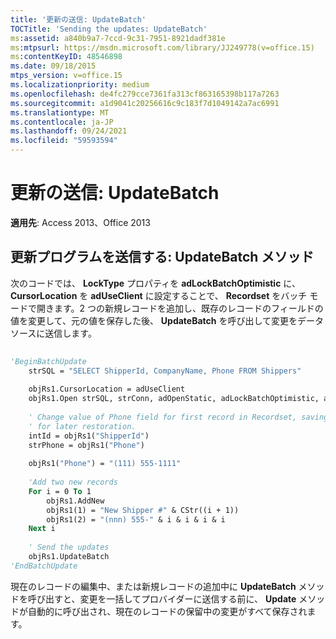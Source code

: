 ```yaml
---
title: '更新の送信: UpdateBatch'
TOCTitle: 'Sending the updates: UpdateBatch'
ms:assetid: a840b9a7-7ccd-9c31-7951-8921dadf381e
ms:mtpsurl: https://msdn.microsoft.com/library/JJ249778(v=office.15)
ms:contentKeyID: 48546898
ms.date: 09/18/2015
mtps_version: v=office.15
ms.localizationpriority: medium
ms.openlocfilehash: de4fc279cce7361fa313cf863165398b117a7263
ms.sourcegitcommit: a1d9041c20256616c9c183f7d1049142a7ac6991
ms.translationtype: MT
ms.contentlocale: ja-JP
ms.lasthandoff: 09/24/2021
ms.locfileid: "59593594"
---
```

# <a name="sending-the-updates-updatebatch"></a>更新の送信: UpdateBatch


**適用先**: Access 2013、Office 2013

## <a name="sending-the-updates-updatebatch-method"></a>更新プログラムを送信する: UpdateBatch メソッド

次のコードでは、 **LockType** プロパティを **adLockBatchOptimistic** に、 **CursorLocation** を **adUseClient** に設定することで、 **Recordset** をバッチ モードで開きます。2 つの新規レコードを追加し、既存のレコードのフィールドの値を変更して、元の値を保存した後、 **UpdateBatch** を呼び出して変更をデータ ソースに送信します。

```vb 
 
'BeginBatchUpdate 
    strSQL = "SELECT ShipperId, CompanyName, Phone FROM Shippers" 
                  
    objRs1.CursorLocation = adUseClient 
    objRs1.Open strSQL, strConn, adOpenStatic, adLockBatchOptimistic, adCmdText 
     
    ' Change value of Phone field for first record in Recordset, saving value 
    ' for later restoration. 
    intId = objRs1("ShipperId") 
    strPhone = objRs1("Phone") 
     
    objRs1("Phone") = "(111) 555-1111" 
     
    'Add two new records 
    For i = 0 To 1 
        objRs1.AddNew 
        objRs1(1) = "New Shipper #" & CStr((i + 1)) 
        objRs1(2) = "(nnn) 555-" & i & i & i & i 
    Next i 
     
    ' Send the updates 
    objRs1.UpdateBatch 
'EndBatchUpdate 
```

現在のレコードの編集中、または新規レコードの追加中に **UpdateBatch** メソッドを呼び出すと、変更を一括してプロバイダーに送信する前に、 **Update** メソッドが自動的に呼び出され、現在のレコードの保留中の変更がすべて保存されます。

